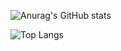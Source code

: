 ![Anurag's GitHub stats](https://github-readme-stats.vercel.app/api?username=isaarinen&show_icons=true&theme=ambient_gradient)

![Top Langs](https://github-readme-stats.vercel.app/api/top-langs/?username=isaarinen&layout=compact)
